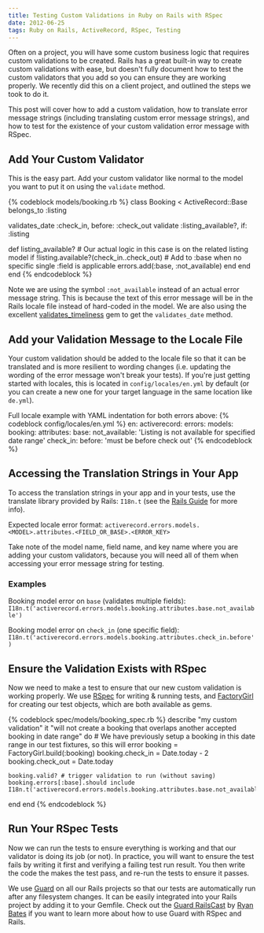 ```yaml
---
title: Testing Custom Validations in Ruby on Rails with RSpec
date: 2012-06-25
tags: Ruby on Rails, ActiveRecord, RSpec, Testing
---
```


Often on a project, you will have some custom business logic that
requires custom validations to be created. Rails has a great built-in
way to create custom validations with ease, but doesn't fully
document how to test the custom validators that you add so you can
ensure they are working properly. We recently did this on a client
project, and outlined the steps we took to do it.

This post will cover how to add a custom validation, how to translate
error message strings (including translating custom error message
strings), and how to test for the existence of your custom validation
error message with RSpec.

Add Your Custom Validator
-------------------------

This is the easy part. Add your custom validator like normal to the
model you want to put it on using the `validate` method.

{% codeblock models/booking.rb %}
class Booking < ActiveRecord::Base
  belongs_to :listing

  validates_date :check_in, before: :check_out
  validate :listing_available?, if: :listing

  def listing_available?
    # Our actual logic in this case is on the related listing model
    if !listing.available?(check_in..check_out)
      # Add to :base when no specific single :field is applicable
      errors.add(:base, :not_available)
    end
  end
end
{% endcodeblock %}

Note we are using the symbol `:not_available` instead of an actual error
message string. This is because the text of this error message will be
in the Rails locale file instead of hard-coded in the model. We are also
using the excellent
[validates_timeliness](https://github.com/adzap/validates_timeliness)
gem to get the `validates_date` method.

Add your Validation Message to the Locale File
----------------------------------------------

Your custom validation should be added to the locale file so that it can
be translated and is more resilient to wording changes (i.e. updating
the wording of the error message won't break your tests). If you're
just getting started with locales, this is located in
`config/locales/en.yml` by default (or you can create a new one for
your target language in the same location like `de.yml`).

Full locale example with YAML indentation for both errors above:
{% codeblock config/locales/en.yml %}
en:
  activerecord:
    errors:
      models:
        booking:
          attributes:
            base:
              not_available:  'Listing is not available for specified date range'
            check_in:
              before: 'must be before check out'
{% endcodeblock %}

Accessing the Translation Strings in Your App
---------------------------------------------

To access the translation strings in your app and in your tests, use the
translate library provided by Rails: `I18n.t` (see the [Rails
Guide](http://guides.rubyonrails.org/i18n.html) for more info).

Expected locale error format:
`activerecord.errors.models.<MODEL>.attributes.<FIELD_OR_BASE>.<ERROR_KEY>`

Take note of the model name, field name, and key name where you are
adding your custom validators, because you will need all of them when
accessing your error message string for testing.

### Examples

Booking model error on `base` (validates multiple fields):
`I18n.t('activerecord.errors.models.booking.attributes.base.not_available')`

Booking model error on `check_in` (one specific field):
`I18n.t('activerecord.errors.models.booking.attributes.check_in.before')`


Ensure the Validation Exists with RSpec
---------------------------------------

Now we need to make a test to ensure that our new custom validation is
working properly. We use [RSpec](https://github.com/rspec/rspec-rails) for writing & running tests, and
[FactoryGirl](https://github.com/thoughtbot/factory_girl) for creating our test objects, which are both available as gems.

{% codeblock spec/models/booking_spec.rb %}
describe "my custom validation"
  it "will not create a booking that overlaps another accepted booking in date range" do
    # We have previously setup a booking in this date range in our test fixtures, so this will error
    booking = FactoryGirl.build(:booking)
    booking.check_in  = Date.today - 2
    booking.check_out = Date.today

    booking.valid? # trigger validation to run (without saving)
    booking.errors[:base].should include I18n.t('activerecord.errors.models.booking.attributes.base.not_available')
  end
end
{% endcodeblock %}

Run Your RSpec Tests
--------------------

Now we can run the tests to ensure everything is working and that our
validator is doing its job (or not). In practice, you will want to
ensure the test fails by writing it first and verifying a failing test
run result. You then write the code the makes the test pass, and re-run
the tests to ensure it passes.

We use [Guard](https://github.com/guard/guard) on all our Rails projects
so that our tests are automatically run after any filesystem changes. It
can be easily integrated into your Rails project by adding it to your
Gemfile. Check out the [Guard
RailsCast](http://railscasts.com/episodes/264-guard) by [Ryan Bates](http://twitter.com/rbates) if you want to learn
more about how to use Guard with RSpec and Rails.


